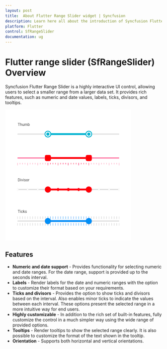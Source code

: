 ```yaml
---
layout: post
title:  About Flutter Range Slider widget | Syncfusion
description: Learn here all about the introduction of Syncfusion Flutter Range Slider (SfRangeSlider) widget, its features, and more.
platform: Flutter
control: SfRangeSlider
documentation: ug
---
```


# Flutter range slider (SfRangeSlider) Overview

Syncfusion Flutter Range Slider is a highly interactive UI control, allowing users to select a smaller range from a larger data set. It provides rich features, such as numeric and date values, labels, ticks, divisors, and tooltips.

![Range slider overview](images/overview/range-slider-overview.png)

## Features

* **Numeric and date support** - Provides functionality for selecting numeric and date ranges. For the date range, support is provided up to the seconds interval.
* **Labels** - Render labels for the date and numeric ranges with the option to customize their format based on your requirements.
* **Ticks and divisors** - Provides the option to show ticks and divisors based on the interval. Also enables minor ticks to indicate the values between each interval. These options present the selected range in a more intuitive way for end users.
* **Highly customizable** - In addition to the rich set of built-in features, fully customize the control in a much simpler way using the wide range of provided options.
* **Tooltips** - Render tooltips to show the selected range clearly. It is also possible to customize the format of the text shown in the tooltip.
* **Orientation** - Supports both horizontal and vertical orientations.
